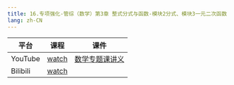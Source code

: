 ```yaml
---
title: 16.专项强化-管综（数学）第3章 整式分式与函数-模块2分式、模块3一元二次函数
lang: zh-CN
---
```

| 平台       | 课程        | 课件                                                                                                                                                                                                        |
|----------|-----------|-----------------------------------------------------------------------------------------------------------------------------------------------------------------------------------------------------------|
| YouTube  | [watch](https://www.youtube.com/watch?v=ZPNYstpg-VU&list=PLm0MFkgiW1JgKq1kku2WxmrElFbDl7p_s&index=16) | [数学专题课讲义](../../public/math/%E6%95%B0%E5%AD%A6-%E5%9F%BA%E7%A1%80%E5%BC%BA%E5%8C%96%E8%AF%BE/3.%E3%80%90%E4%B8%93%E9%A2%98%E8%AF%BE%E8%AE%B2%E4%B9%89%E3%80%91%E7%AE%A1%E7%BB%BC-%E6%95%B0%E5%AD%A6.pdf)  |
| Bilibili | [watch](https://www.bilibili.com/video/BV1x8q3YkEBA?spm_id_from=333.788.videopod.sections&vd_source=752f1f454ebffd32e5dbe02742c48dab) |                                                                                                                                                                                                           |

